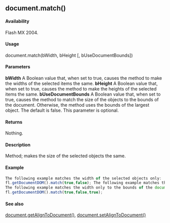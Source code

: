 ## document.match()

#### Availability

Flash MX 2004.

#### Usage

document.match(bWidth, bHeight \[, bUseDocumentBounds\])

#### Parameters

**bWidth** A Boolean value that, when set to true, causes the method to make the widths of the selected items the same.
**bHeight** A Boolean value that, when set to true, causes the method to make the heights of the selected items the same.
**bUseDocumentBounds** A Boolean value that, when set to true, causes the method to match the size of the objects to the bounds of the document. Otherwise, the method uses the bounds of the largest object. The default is false. This parameter is optional.

#### Returns

Nothing.

#### Description

Method; makes the size of the selected objects the same.

#### Example

```javascript
The following example matches the width of the selected objects only:
fl.getDocumentDOM().match(true,false); The following example matches the height only: fl.getDocumentDOM().match(false,true);
The following example matches the width only to the bounds of the document:
fl.getDocumentDOM().match(true,false,true);

```
#### See also

[document.getAlignToDocument()](#!AdobeDocs/developers-animatesdk-docs/test/Document_object/docume72.md), [document.setAlignToDocument()](#!AdobeDocs/developers-animatesdk-docs/test/Document_object/docum450.md)
